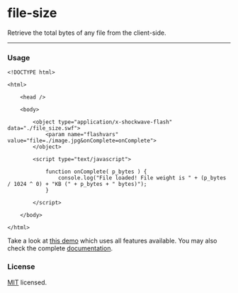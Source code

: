 # file-size
Retrieve the total bytes of any file from the client-side.

---
### Usage

	<!DOCTYPE html>

	<html>

		<head />

		<body>

			<object type="application/x-shockwave-flash" data="./file_size.swf">
				<param name="flashvars" value="file=./image.jpg&onComplete=onComplete">
			</object>

			<script type="text/javascript">

				function onComplete( p_bytes ) {
					console.log("File loaded! File weight is " + (p_bytes / 1024 ^ 0) + "KB (" + p_bytes + " bytes)");
				}

			</script>

		</body>

	</html>
	
Take a look at [this demo][demo] which uses all features available. You may also check the complete [documentation][docs].

### License

[MIT][mit] licensed.

[demo]:./file-size/tree/gh-pages
[docs]:./file-size/tree/gh-pages/docs
[mit]:./file-size/tree/master/LICENSE